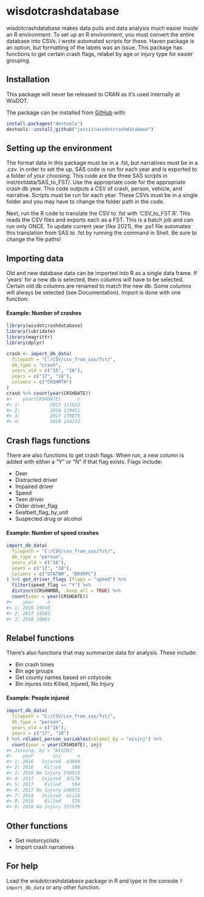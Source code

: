 
<!-- README.md is generated from README.Rmd. Please edit that file -->

# wisdotcrashdatabase

<!-- badges: start -->
<!-- badges: end -->

wisdotcrashdatabase makes data pulls and data analysis much easier
inside an R environment. To set up an R environment, you must convert
the entire database into CSVs. I wrote automated scripts for these.
Haven package is an option, but formatting of the labels was an issue.
This package has functions to get certain crash flags, relabel by age or
injury type for easier grouping.

## Installation

This package will never be released to CRAN as it’s used internally at
WisDOT.

The package can be installed from [GitHub](https://github.com/) with:

``` r
install.packages("devtools")
devtools::install_github("jacciz/wisdotcrashdatabase")
```

## Setting up the environment

The format data in this package must be in a .fst, but narratives must
be in a .csv. In order to set the up, SAS code is run for each year and
is exported to a folder of your choosing. This code are the three SAS
scripts in inst/extdata/SAS\_to\_FST/. Use the appropriate code for the
appropriate crash db year. This code outputs a CSV of crash, person,
vehicle, and narrative. Scripts must be run for each year. These CSVs
must be in a single folder and you may have to change the folder path in
the code.

Next, run the R code to translate the CSV to .fst with ‘CSV\_to\_FST.R’.
This reads the CSV files and exports each as a FST. This is a batch job
and can run only ONCE. To update current year (like 2021), the .ps1 file
automates this translation from SAS to .fst by running the command in
Shell. Be sure to change the file paths!

## Importing data

Old and new database data can be imported into R as a single data frame.
If ‘years’ for a new db is selected, then columns will have to be
selected. Certain old db columns are renamed to match the new db. Some
columns will always be selected (see Documentation). Import is done with
one function:

#### Example: Number of crashes

``` r
library(wisdotcrashdatabase)
library(lubridate)
library(magrittr)
library(dplyr)

crash <- import_db_data(
  filepath = "C:/CSV/csv_from_sas/fst/",
  db_type = "crash",
  years_old = c("15", "16"),
  years = c("17", "18"),
  columns = c("CRSHMTH")
)
crash %>% count(year(CRSHDATE))
#>    year(CRSHDATE)      n
#> 1:           2015 121613
#> 2:           2016 129051
#> 3:           2017 139870
#> 4:           2018 144212
```

## Crash flags functions

There are also functions to get crash flags. When run, a new column is
added with either a “Y” or “N” if that flag exists. Flags include:

-   Deer
-   Distracted driver
-   Impaired driver
-   Speed
-   Teen driver
-   Older driver\_flag
-   Seatbelt\_flag\_by\_unit
-   Suspected drug or alcohol

#### Example: Number of speed crashes

``` r
import_db_data(
  filepath = "C:/CSV/csv_from_sas/fst/",
  db_type = "person",
  years_old = c("16"),
  years = c("17", "18"),
  columns = c("STATNM", "DRVRPC")
) %>% get_driver_flags (flags = "speed") %>%
  filter(speed_flag == "Y") %>%
  distinct(CRSHNMBR, .keep_all = TRUE) %>%
  count(year = year(CRSHDATE))
#>    year     n
#> 1: 2016 19540
#> 2: 2017 19182
#> 3: 2018 20061
```

## Relabel functions

There’s also functions that may summarize data for analysis. These
include:

-   Bin crash times
-   Bin age groups
-   Get county names based on cntycode
-   Bin injures into Killed, Injured, No Injury

#### Example: People injured

``` r
import_db_data(
  filepath = "C:/CSV/csv_from_sas/fst/",
  db_type = "person",
  years_old = c("16"),
  years = c("17", "18")
) %>% relabel_person_variables(relabel_by = "wisinj") %>%
  count(year = year(CRSHDATE), inj)
#> Joining, by = "WISINJ"
#>    year       inj      n
#> 1: 2016   Injured  43669
#> 2: 2016    Killed    588
#> 3: 2016 No Injury 240916
#> 4: 2017   Injured  42178
#> 5: 2017    Killed    594
#> 6: 2017 No Injury 248072
#> 7: 2018   Injured  41124
#> 8: 2018    Killed    576
#> 9: 2018 No Injury 255579
```

## Other functions

-   Get motorcyclists
-   Import crash narratives

## For help

Load the wisdotcrashdatabase package in R and type in the console
`?import_db_data` or any other function.
